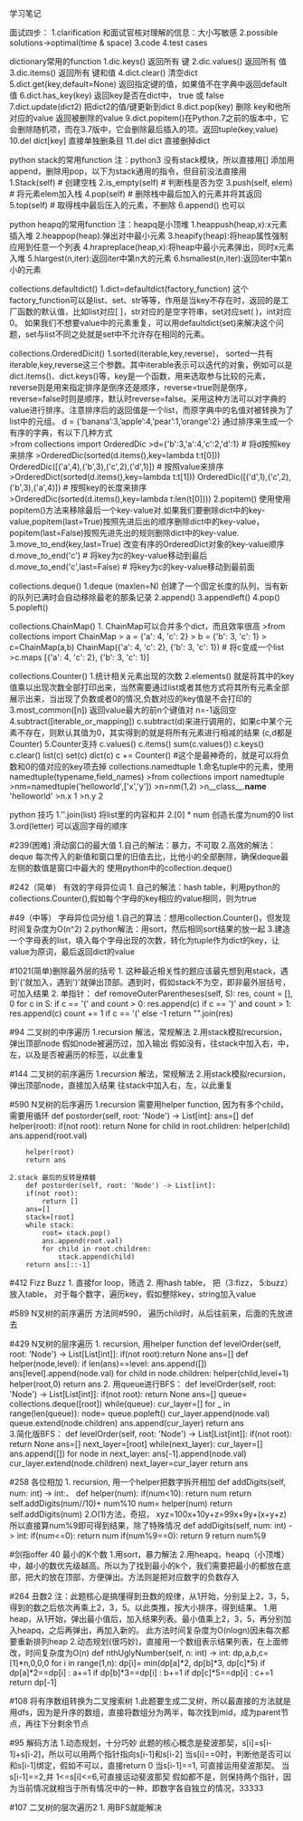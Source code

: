 学习笔记

面试四步：
	1.clarification 和面试官核对理解的信息：大小写敏感
	2.possible solutions->optimal(time & space)
	3.code
	4.test cases

dictionary常用的function
	1.dic.keys() 返回所有 键
	2.dic.values() 返回所有 值	
	3.dic.items()	返回所有 键和值
	4.dict.clear() 清空dict
	5.dict.get(key,default=None) 返回指定键的值，如果值不在字典中返回default值
	6.dict.has_key(key) 返回key是否在dict中， true 或 false
	7.dict.update(dict2) 把dict2的值/键更新到dict
	8.dict.pop(key) 删除 key和他所对应的value 返回被删除的value
	9.dict.popitem()在Python.7之前的版本中，它会删除随机项，而在3.7版中，它会删除最后插入的项。返回tuple(key,value)
	10.del dict[key] 直接单独删条目
	11.del dict 直接删掉dict

python stack的常用function
注：python3 没有stack模块，所以直接用[] 添加用append，删除用pop，以下为stack通用的指令，但目前没法直接用
	1.Stack(self)     # 创建空栈
    2.is_empty(self)  # 判断栈是否为空
    3.push(self, elem)    # 将元素elem加入栈
    4.pop(self)       # 删除栈中最后加入的元素并将其返回
    5.top(self)           # 取得栈中最后压入的元素，不删除
    6.append() 也可以

python heapq的常用function
注：heapq是小顶堆
	1.heappush(heap,x):x元素插入堆
	2.heappop(heap):弹出对中最小元素
	3.heapify(heap):将heap属性强制应用到任意一个列表
	4.hrapreplace(heap,x):将heap中最小元素弹出，同时x元素入堆
	5.hlargest(n,iter):返回iter中第n大的元素
	6.hsmallest(n,iter):返回iter中第n小的元素

collections.defaultdict()
	1.dict=defaultdict(factory_function)
		这个factory_function可以是list、set、str等等，作用是当key不存在时，返回的是工厂函数的默认值，比如list对应[ ]，str对应的是空字符串，set对应set( )，int对应0。
		如果我们不想要value中的元素重复，可以用defaultdict(set)来解决这个问题，set与list不同之处就是set中不允许存在相同的元素。

collections.OrderedDicit()
	1.sorted(iterable,key,reverse)，
		sorted一共有iterable,key,reverse这三个参数。其中iterable表示可以迭代的对象，例如可以是dict.items()、dict.keys()等，key是一个函数，用来选取参与比较的元素，reverse则是用来指定排序是倒序还是顺序，reverse=true则是倒序，reverse=false时则是顺序，默认时reverse=false。采用这种方法可以对字典的value进行排序。注意排序后的返回值是一个list，而原字典中的名值对被转换为了list中的元组。
		d = {‘banana’:3,’apple’:4,’pear’:1,’orange’:2}
	通过排序来生成一个有序的字典，有以下几种方式	
		>from collections import OrderedDic
		>d={'b':3,'a':4,'c':2,'d':1}
		# 将d按照key来排序
		>OrderedDic(sorted(d.items(),key=lambda t:t[0]))
		OrderedDic([('a',4),('b',3),('c',2),('d',1)])
		# 按照value来排序
		>OrderedDict(sorted(d.items(),key=lambda t:t[1]))
		OrderedDic([('d',1),('c',2),('b',3),('a',4)])
		# 按照key的长度来排序
		>OrderedDic(sorted(d.items(),key=lambda t:len(t[0])))
	2.popitem() 
		使用使用popitem()方法来移除最后一个key-value对.如果我们要删除dict中的key-value,popitem(last=True)按照先进后出的顺序删除dict中的key-value，popitem(last=False)按照先进先出的规则删除dict中的key-value.
	3.move_to_end(key,last=True)
		改变有序的OrderedDict对象的key-value顺序
		d.move_to_end('c') # 将key为c的key-value移动到最后
		d.move_to_end('c',last=False) # 将key为c的key-value移动到最前面

collections.deque()
	1.deque (maxlen=N)
		创建了一个固定长度的队列，当有新的队列已满时会自动移除最老的那条记录
	2.append()
	3.appendleft()
	4.pop()
	5.popleft()

collections.ChainMap()
	1. ChainMap可以合并多个dict，而且效率很高
		>from collections import ChainMap
		> a = {'a': 4, 'c': 2}
		> b = {'b': 3, 'c': 1}
		> c=ChainMap(a,b)
		ChainMap({'a': 4, 'c': 2}, {'b': 3, 'c': 1})
		# 将c变成一个list
		>c.maps
		[{'a': 4, 'c': 2}, {'b': 3, 'c': 1}]

collections.Counter()
	1.统计相关元素出现的次数
	2.elements()
		就是将其中的key值乘以出现次数全部打印出来，当然需要通过list或者其他方式将其所有元素全部展示出来，当出现了负数或者0的情况,负数对应的key值是不会打印的
	3.most_common([n])
		返回value最大的前n个键值对
		n=-1返回空
	4.subtract([iterable_or_mapping])
		c.subtract(d)来进行调用的，如果c中某个元素不存在，则默认其值为0，其实得到的就是将所有元素进行相减的结果 (c,d都是Counter)
	5.Counter支持 
		c.values()
		c.items()
		sum(c.values())
		c.keys()
		c.clear()
		list(c)
		set(c)
		dict(c)
		c += Counter()    #这个是最神奇的，就是可以将负数和0的值对应的key项去掉
collections.namedtuple
	1.命名tuple中的元素，使用namedtuple(typename,field_names)
	>from collections import namedtuple
	>nm=namedtuple('helloworld',['x','y'])
	>n=nm(1,2)
	>n__class__.__name__
	'helloworld'
	>n.x
	1
	>n.y
	2

python 技巧
	1.''.join(list) 将list里的内容和并
	2.[0] * num 创造长度为num的0 list
	3.ord(letter) 可以返回字母的顺序




#239(困难) 滑动窗口的最大值
	1.自己的解法：暴力，不可取
	2.高效的解法：deque
		每次传入的新值和窗口里的旧值去比，比他小的全部删除，确保deque最左侧的数值是窗口中最大的
		使用python中的collection.deque()

#242（简单） 有效的字母异位词
	1. 自己的解法：hash table，利用python的collections.Counter(),假如每个字母的key相应的value相同，则为true

#49（中等） 字母异位词分组
	1.自己的算法：想用collection.Counter()，但发现时间复杂度为O(n^2)
	2.python解法：用sort，然后相同sort结果的放一起
	3.建造一个字母表的list，填入每个字母出现的次数，转化为tuple作为dict的key，让value为原词，最后返回dict的value

#1021(简单)删除最外层的括号
	1. 这种最近相关性的题应该最先想到用stack，遇到'('就加入，遇到')'就弹出顶部。遇到时，假如stack不为空，即非最外层括号，可加入结果
	2. 单指针：
	def removeOuterParentheses(self, S):
        res, count = [], 0
        for c in S:
            if c == '(' and count > 0: res.append(c)
            if c == ')' and count > 1: res.append(c)
            count += 1 if c == '(' else -1
        return "".join(res)

#94 二叉树的中序遍历
	1.recursion 解法，常规解法
	2.用stack模拟recursion，
		弹出顶部node
		假如node被遍历过，加入输出
		假如没有，往stack中加入右，中，左，以及是否被遍历的标签，以此重复

#144 二叉树的前序遍历
	1.recursion 解法，常规解法
	2.用stack模拟recursion，
		弹出顶部node，直接加入结果
		往stack中加入右，左，以此重复

#590 N叉树的后序遍历
	1.recursion 需要用helper function, 因为有多个child，需要用循环
		def postorder(self, root: 'Node') -> List[int]:
        ans=[]
        def helper(root):
            if(not root): 
                return None
            for child in root.children:
                helper(child) 
            ans.append(root.val)
        
        helper(root)
        return ans  

	2.stack 最后的反转是精髓
		def postorder(self, root: 'Node') -> List[int]:
        if(not root):
            return []
        ans=[]
        stack=[root]
        while stack:
            root= stack.pop()
            ans.append(root.val)
            for child in root.children:
                stack.append(child)
        return ans[::-1]

#412 Fizz Buzz
	1. 直接for loop，筛选
	2. 用hash table， 把（3:fizz， 5:buzz）放入table， 对于每个数字，遍历key，假如整除key，string加入value

#589 N叉树的前序遍历
	方法同#590， 遍历child时，从后往前来，后面的先放进去

#429 N叉树的层序遍历
	1. recursion, 用helper function
		def levelOrder(self, root: 'Node') -> List[List[int]]:
	        if(not root):return None
	        ans=[]
	        def helper(node,level):
	            if len(ans)==level:
	                ans.append([])
	            ans[level].append(node.val)
	            for child in node.children:
	                helper(child,level+1)
	        helper(root,0)
	        return ans
    2. 用queue进行BFS：
    	def levelOrder(self, root: 'Node') -> List[List[int]]:
	        if(not root): return None
	        ans=[]
	        queue= collections.deque([root])
	        while(queue):
	            cur_layer=[]
	            for _ in range(len(queue)):
	                node= queue.popleft()
	                cur_layer.append(node.val)
	                queue.extend(node.children)
	            ans.append(cur_layer)
	        return ans   
	3.简化版BFS：
		def levelOrder(self, root: 'Node') -> List[List[int]]:
	        if(not root): return None
	        ans=[]
	        next_layer=[root]
	        while(next_layer):
	            cur_layer=[]
	            ans.append([])
	            for node in next_layer:
	                ans[-1].append(node.val)
	                cur_layer.extend(node.children)
	            next_layer=cur_layer
	        return ans

#258 各位相加
	1. recursion, 用一个helper把数字拆开相加
		def addDigits(self, num: int) -> int:、
	        def helper(num):
	            if(num<10):
	                return num
	            return self.addDigits(num//10)+ num%10
	        num= helper(num)
	        return self.addDigits(num)
	2.O(1)方法，奇招， xyz=100x+10y+z=99x+9y+(x+y+z)
		所以直接算num%9即可得到结果，除了特殊情况
		def addDigits(self, num: int) -> int:
	        if(num<=0):
	            return num
	        if(num%9==0):
	            return 9
	        return num%9

#剑指offer 40 最小的K个数
	1.用sort，暴力解法
	2.用heapq，heapq（小顶堆）中，越小的数优先级越高。所以为了找到最小的k个，我们需要把最小的都放在底部，把大的放在顶部，方便弹出。方法则是把对应数字的负数存入

#264 丑数2 
	注：此题核心是搞懂得到丑数的规律，从1开始，分别呈上2，3，5，得到的数之后依次再乘上2，3，5。以此类推，按大小排序，得到结果。
	1.用heap，从1开始，弹出最小值后，加入结果列表。最小值乘上2，3，5，再分别加入heapq，之后再弹出，再加入新的。
		此方法时间复杂度为O(nlogn)因未每次都要重新排列heap
	2.动态规划(很巧妙)，直接用一个数组表示结果列表，在上面修改，时间复杂度为O(n)
		def nthUglyNumber(self, n: int) -> int:
	        dp,a,b,c=[1]*n,0,0,0
	        for i in range(1,n):
	            dp[i]= min(dp[a]*2, dp[b]*3, dp[c]*5)
	            if dp[a]*2==dp[i] : a+=1
	            if dp[b]*3==dp[i] : b+=1
	            if dp[c]*5==dp[i] : c+=1
	        return dp[-1]

#108 将有序数组转换为二叉搜索树
	1.此题要生成二叉树，所以最直接的方法就是用dfs，因为是升序的数组，直接将数组分为两半，每次找到mid，成为parent节点，再往下分剩余节点

#95 解码方法
	1.动态规划，十分巧妙
	此题的核心概念是斐波那契，s[i]=s[i-1]+s[i-2]，所以可以用两个指针指向s[i-1]和s[i-2]
	当s[i]==0时，判断他是否可以和s[i-1]绑定，假如不可以，直接return 0
	当s[i-1]==1, 可直接运用斐波那契。
	当s[i-1]==2,并 1<=s[i]<=6,可直接运动斐波那契
	假如都不是，则保持两个指针，因为当前情况就相当于所有情况中的一种，即数字各自独立的情况，33333

#107 二叉树的层次遍历2
	1. 用BFS就能解决


